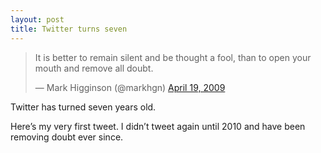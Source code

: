 ```yaml
---
layout: post
title: Twitter turns seven
---
```


<blockquote class="twitter-tweet" lang="en"><p>It is better to remain silent and be thought a fool, than to open your mouth and remove all doubt.</p>&mdash; Mark Higginson (@markhgn) <a href="https://twitter.com/markhgn/statuses/1558084013">April 19, 2009</a></blockquote>
<script async src="//platform.twitter.com/widgets.js" charset="utf-8"></script>

Twitter has turned seven years old.

Here’s my very first tweet. I didn’t tweet again until 2010 and have been removing doubt ever since.